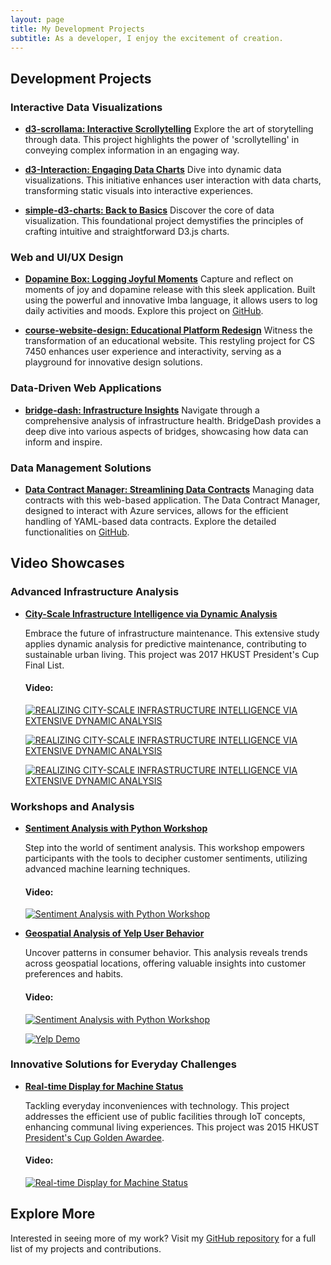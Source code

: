 ```yaml
---
layout: page
title: My Development Projects
subtitle: As a developer, I enjoy the excitement of creation.
---
```


## Development Projects

### Interactive Data Visualizations
- **[d3-scrollama: Interactive Scrollytelling](https://cynthialmy.github.io/d3-scrollama/)**
  Explore the art of storytelling through data. This project highlights the power of 'scrollytelling' in conveying complex information in an engaging way.

- **[d3-Interaction: Engaging Data Charts](https://cynthialmy.github.io/d3-Interaction/)**
  Dive into dynamic data visualizations. This initiative enhances user interaction with data charts, transforming static visuals into interactive experiences.

- **[simple-d3-charts: Back to Basics](https://cynthialmy.github.io/simple-d3-charts/)**
  Discover the core of data visualization. This foundational project demystifies the principles of crafting intuitive and straightforward D3.js charts.

### Web and UI/UX Design

- **[Dopamine Box: Logging Joyful Moments](https://cynthialmy.github.io/imba-habit/)**
  Capture and reflect on moments of joy and dopamine release with this sleek application. Built using the powerful and innovative Imba language, it allows users to log daily activities and moods. Explore this project on [GitHub](https://github.com/cynthialmy/imba-habit/).

- **[course-website-design: Educational Platform Redesign](https://cynthialmy.github.io/course-website-design/)**
  Witness the transformation of an educational website. This restyling project for CS 7450 enhances user experience and interactivity, serving as a playground for innovative design solutions.

### Data-Driven Web Applications
- **[bridge-dash: Infrastructure Insights](https://bridge-dash-90f35a395f88.herokuapp.com/)**
  Navigate through a comprehensive analysis of infrastructure health. BridgeDash provides a deep dive into various aspects of bridges, showcasing how data can inform and inspire.

### Data Management Solutions
- **[Data Contract Manager: Streamlining Data Contracts](https://data-contract-manager.azurewebsites.net/)**
  Managing data contracts with this web-based application. The Data Contract Manager, designed to interact with Azure services, allows for the efficient handling of YAML-based data contracts. Explore the detailed functionalities on [GitHub](https://github.com/volvo-cars/data-contract-manager).

## Video Showcases

### Advanced Infrastructure Analysis
- **[City-Scale Infrastructure Intelligence via Dynamic Analysis](resources/2017-POSTER-FYP.pdf)**

  Embrace the future of infrastructure maintenance. This extensive study applies dynamic analysis for predictive maintenance, contributing to sustainable urban living. This project was 2017 HKUST President's Cup Final List.

  #### Video:

  [![REALIZING CITY-SCALE INFRASTRUCTURE INTELLIGENCE VIA EXTENSIVE DYNAMIC ANALYSIS](https://img.youtube.com/vi/xRT6hPYlndc/0.jpg)](https://www.youtube.com/watch?v=xRT6hPYlndc)

  [![REALIZING CITY-SCALE INFRASTRUCTURE INTELLIGENCE VIA EXTENSIVE DYNAMIC ANALYSIS](https://img.youtube.com/vi/cpcj_DlfkNQ/0.jpg)](https://www.youtube.com/watch?v=cpcj_DlfkNQ)

  [![REALIZING CITY-SCALE INFRASTRUCTURE INTELLIGENCE VIA EXTENSIVE DYNAMIC ANALYSIS](https://img.youtube.com/vi/zTncLSXekfI/0.jpg)](https://www.youtube.com/watch?v=zTncLSXekfI)

### Workshops and Analysis
- **[Sentiment Analysis with Python Workshop](https://github.com/cynthialmy/Sentiment-Analysis-with-Scikit-learn)**

  Step into the world of sentiment analysis. This workshop empowers participants with the tools to decipher customer sentiments, utilizing advanced machine learning techniques.

  #### Video:

  [![Sentiment Analysis with Python Workshop](https://img.youtube.com/vi/ywkblnkrr2k/0.jpg)](https://www.youtube.com/watch?v=ywkblnkrr2k)


- **[Geospatial Analysis of Yelp User Behavior](https://github.com/cynthialmy/Geospatial_Analysis_for_Yelp_User_Behaviour/blob/main/team010poster.pdf)**

  Uncover patterns in consumer behavior. This analysis reveals trends across geospatial locations, offering valuable insights into customer preferences and habits.

  #### Video:

  [![Sentiment Analysis with Python Workshop](https://img.youtube.com/vi/0bh1kNOlYd8/0.jpg)](https://www.youtube.com/watch?v=0bh1kNOlYd8)

  [![Yelp Demo](https://img.youtube.com/vi/cZWj-torlqY/0.jpg)](https://www.youtube.com/watch?v=cZWj-torlqY)

### Innovative Solutions for Everyday Challenges
- **[Real-time Display for Machine Status](resources/2015-poster-president-cup.pdf)**

  Tackling everyday inconveniences with technology. This project addresses the efficient use of public facilities through IoT concepts, enhancing communal living experiences. This project was 2015 HKUST [President's Cup Golden Awardee](https://www.ce.ust.hk/news/gold-award-2014-2015-presidents-cup).

  #### Video:

  [![Real-time Display for Machine Status](https://img.youtube.com/vi/c284vsNPz00/0.jpg)](https://www.youtube.com/watch?v=c284vsNPz00)

## Explore More

Interested in seeing more of my work? Visit my [GitHub repository](https://github.com/cynthialmy) for a full list of my projects and contributions.

<!-- ## Let's Connect!

I'm always open to discussing new ideas, collaborative ventures, or opportunities. Feel free to [reach out](mailto:cynthialmy@gmail.com) for a chat or brainstorming session. Together, we can drive innovation and create a data-driven future! -->
